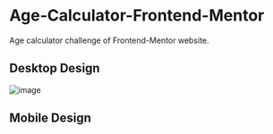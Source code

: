 # Age-Calculator-Frontend-Mentor
Age calculator challenge of Frontend-Mentor website.

## Desktop Design
![image](https://github.com/AnshKapoor16/Age-Calculator-Frontend-Mentor/assets/84740041/21778e4a-c77f-4b3c-a425-33631ed3ba48)

## Mobile Design
